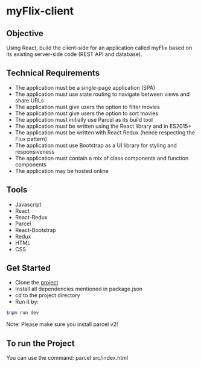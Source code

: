 # myFlix-client

## Objective

Using React, build the client-side for an application called myFlix based on its existing server-side code (REST API and database).

## Technical Requirements

- The application must be a single-page application (SPA)
- The application must use state routing to navigate between views and share URLs
- The application must give users the option to filter movies
- The application must give users the option to sort movies
- The application must initially use Parcel as its build tool
- The application must be written using the React library and in ES2015+
- The application must be written with React Redux (hence respecting the Flux pattern)
- The application must use Bootstrap as a UI library for styling and responsiveness
- The application must contain a mix of class components and function components
- The application may be hosted online

## Tools

- Javascript
- React
- React-Redux
- Parcel
- React-Bootstrap
- Redux
- HTML
- CSS

## Get Started

- Clone the [project](https://github.com/niketshukla/myFlixStudio.git)
- Install all dependencies mentioned in package.json
- cd to the project directory
- Run it by:

```bash
$npm run dev
```

Note: Please make sure you install parcel v2!

## To run the Project

You can use the command: parcel src/index.html
